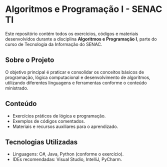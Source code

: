 # Algoritmos e Programação I - SENAC TI

Este repositório contém todos os exercícios, códigos e materiais desenvolvidos durante a disciplina **Algoritmos e Programação I**, parte do curso de Tecnologia da Informação do SENAC.

## Sobre o Projeto

O objetivo principal é praticar e consolidar os conceitos básicos de programação, lógica computacional e desenvolvimento de algoritmos, utilizando diferentes linguagens e ferramentas conforme o conteúdo ministrado.

## Conteúdo

- Exercícios práticos de lógica e programação.
- Exemplos de códigos comentados.
- Materiais e recursos auxiliares para o aprendizado.

## Tecnologias Utilizadas

- Linguagens: C#, Java, Python (conforme o exercício).
- IDEs recomendadas: Visual Studio, IntelliJ, PyCharm.
